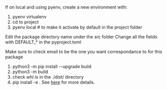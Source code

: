 If on local and using pyenv, create a new environment with:
1. pyenv virtualenv <python-version> <env-name>
2. cd to project
3. pyenv local <env-name> # to make it activate by default in the project folder

Edit the package directory name under the src folder
Change all the fields with DEFAULT_* in the pyproject.toml

Make sure to check email to be the one you want correspondance to for this package
1. python3 -m pip install --upgrade build
2. python3 -m build
3. check whl is in the ./dist/ directory
4. pip install -e .
See [here](https://packaging.python.org/en/latest/tutorials/packaging-projects/) for more details.